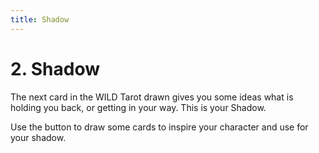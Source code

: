 ```yaml
---
title: Shadow
---
```


# 2. Shadow

The next card in the WILD Tarot drawn gives you some ideas what is holding you back, or getting in your way. This is your Shadow.

Use the button to draw some cards to inspire your character and use for your shadow.
